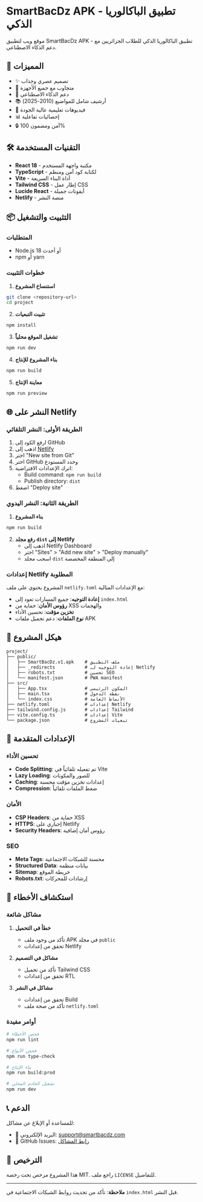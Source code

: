 # SmartBacDz APK - تطبيق الباكالوريا الذكي

موقع ويب لتطبيق SmartBacDz APK - تطبيق الباكالوريا الذكي للطلاب الجزائريين مع دعم الذكاء الاصطناعي.

## 🚀 المميزات

- ✨ تصميم عصري وجذاب
- 📱 متجاوب مع جميع الأجهزة
- 🤖 دعم الذكاء الاصطناعي
- 📚 أرشيف شامل للمواضيع (2010-2025)
- 🎥 فيديوهات تعليمية عالية الجودة
- 📊 إحصائيات تفاعلية
- 🔒 آمن ومضمون 100%

## 🛠️ التقنيات المستخدمة

- **React 18** - مكتبة واجهة المستخدم
- **TypeScript** - لكتابة كود آمن ومنظم
- **Vite** - أداة البناء السريعة
- **Tailwind CSS** - إطار عمل CSS
- **Lucide React** - أيقونات جميلة
- **Netlify** - منصة النشر

## 📦 التثبيت والتشغيل

### المتطلبات
- Node.js 18 أو أحدث
- npm أو yarn

### خطوات التثبيت

1. **استنساخ المشروع**
```bash
git clone <repository-url>
cd project
```

2. **تثبيت التبعيات**
```bash
npm install
```

3. **تشغيل الموقع محلياً**
```bash
npm run dev
```

4. **بناء المشروع للإنتاج**
```bash
npm run build
```

5. **معاينة الإنتاج**
```bash
npm run preview
```

## 🌐 النشر على Netlify

### الطريقة الأولى: النشر التلقائي

1. ارفع الكود إلى GitHub
2. اذهب إلى [Netlify](https://netlify.com)
3. اختر "New site from Git"
4. اختر GitHub وحدد المستودع
5. اترك الإعدادات الافتراضية:
   - Build command: `npm run build`
   - Publish directory: `dist`
6. اضغط "Deploy site"

### الطريقة الثانية: النشر اليدوي

1. **بناء المشروع**
```bash
npm run build
```

2. **رفع مجلد `dist` إلى Netlify**
   - اذهب إلى Netlify Dashboard
   - اختر "Sites" > "Add new site" > "Deploy manually"
   - اسحب مجلد `dist` إلى المنطقة المخصصة

### إعدادات Netlify المطلوبة

المشروع يحتوي على ملف `netlify.toml` مع الإعدادات المثالية:

- **إعادة التوجيه**: جميع المسارات تعود إلى `index.html`
- **رؤوس الأمان**: حماية من XSS والهجمات
- **تخزين مؤقت**: تحسين الأداء
- **نوع الملفات**: دعم تحميل ملفات APK

## 📁 هيكل المشروع

```
project/
├── public/
│   ├── SmartBacDz.v1.apk    # ملف التطبيق
│   ├── _redirects           # إعادة التوجيه لـ Netlify
│   ├── robots.txt           # تحسين SEO
│   └── manifest.json        # PWA manifest
├── src/
│   ├── App.tsx              # المكون الرئيسي
│   ├── main.tsx             # نقطة الدخول
│   └── index.css            # الأنماط العامة
├── netlify.toml             # إعدادات Netlify
├── tailwind.config.js       # إعدادات Tailwind
├── vite.config.ts           # إعدادات Vite
└── package.json             # تبعيات المشروع
```

## 🔧 الإعدادات المتقدمة

### تحسين الأداء

- **Code Splitting**: تم تفعيله تلقائياً في Vite
- **Lazy Loading**: للصور والمكونات
- **Caching**: إعدادات تخزين مؤقت محسنة
- **Compression**: ضغط الملفات تلقائياً

### الأمان

- **CSP Headers**: حماية من XSS
- **HTTPS**: إجباري على Netlify
- **Security Headers**: رؤوس أمان إضافية

### SEO

- **Meta Tags**: محسنة للشبكات الاجتماعية
- **Structured Data**: بيانات منظمة
- **Sitemap**: خريطة الموقع
- **Robots.txt**: إرشادات للمحركات

## 🐛 استكشاف الأخطاء

### مشاكل شائعة

1. **خطأ في التحميل**
   - تأكد من وجود ملف APK في مجلد `public`
   - تحقق من إعدادات Netlify

2. **مشاكل في التصميم**
   - تأكد من تحميل Tailwind CSS
   - تحقق من إعدادات RTL

3. **مشاكل في النشر**
   - تحقق من إعدادات Build
   - تأكد من صحة ملف `netlify.toml`

### أوامر مفيدة

```bash
# فحص الأخطاء
npm run lint

# فحص الأنواع
npm run type-check

# بناء الإنتاج
npm run build:prod

# تشغيل الخادم المحلي
npm run dev
```

## 📞 الدعم

للمساعدة أو الإبلاغ عن مشاكل:
- 📧 البريد الإلكتروني: support@smartbacdz.com
- 🐛 GitHub Issues: [رابط المشاكل](https://github.com/username/repo/issues)

## 📄 الترخيص

هذا المشروع مرخص تحت رخصة MIT. راجع ملف `LICENSE` للتفاصيل.

---

**ملاحظة**: تأكد من تحديث روابط الشبكات الاجتماعية في `index.html` قبل النشر.